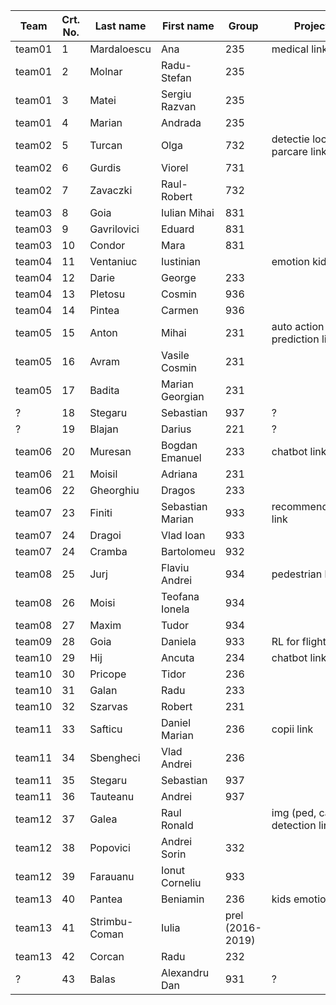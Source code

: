 | Team   | Crt. No. | Last name     | First name       | Group            | Project                          | Presentation (3dec/10dec/17dec/14jan)|
|--------|----------|---------------|------------------|------------------|----------------------------------|--------------------------------------|
| team01 | 1        | Mardaloescu   | Ana              | 235              | medical link                     | 17 dec |
| team01 | 2        | Molnar        | Radu-Stefan      | 235              |                                  | 17 dec |
| team01 | 3        | Matei         | Sergiu Razvan    | 235              |                                  | 17 dec |
| team01 | 4        | Marian        | Andrada          | 235              |                                  | 17 dec |
| team02 | 5        | Turcan        | Olga             | 732              | detectie locuri parcare link     | 14 ian |
| team02 | 6        | Gurdis        | Viorel           | 731              |                                  | 14 ian |
| team02 | 7        | Zavaczki      | Raul-Robert      | 732              |                                  | 14 ian |
| team03 | 8        | Goia          | Iulian Mihai     | 831              |                                  | |
| team03 | 9        | Gavrilovici   | Eduard           | 831              |                                  | |
| team03 | 10       | Condor        | Mara             | 831              |                                  | |
| team04 | 11       | Ventaniuc     | Iustinian        |                  | emotion kids link                | |
| team04 | 12       | Darie         | George           | 233              |                                  | |
| team04 | 13       | Pletosu       | Cosmin           | 936              |                                  | |
| team04 | 14       | Pintea        | Carmen           | 936              |                                  | |
| team05 | 15       | Anton         | Mihai            | 231              | auto action prediction link      | |
| team05 | 16       | Avram         | Vasile Cosmin    | 231              |                                  | |
| team05 | 17       | Badita        | Marian Georgian  | 231              |                                  | |
|  ?     | 18       | Stegaru       | Sebastian        | 937              |   ?                              | |
|  ?     | 19       | Blajan        | Darius           | 221              |    ?                             | |
| team06 | 20       | Muresan       | Bogdan Emanuel   | 233              | chatbot link                     | |
| team06 | 21       | Moisil        | Adriana          | 231              |                                  | 17 dec |
| team06 | 22       | Gheorghiu     | Dragos           | 233              |                                  | |
| team07 | 23       | Finiti        | Sebastian Marian | 933              | recommendation link              | 17 dec |
| team07 | 24       | Dragoi        | Vlad Ioan        | 933              |                                  | 17 dec |
| team07 | 24       | Cramba        | Bartolomeu       | 932              |                                  | 17 dec |
| team08 | 25       | Jurj          | Flaviu Andrei    | 934              | pedestrian link                  | 14 jan |
| team08 | 26       | Moisi         | Teofana Ionela   | 934              |                                  | 14 jan |
| team08 | 27       | Maxim         | Tudor            | 934              |                                  | 14 jan |
| team09 | 28       | Goia          | Daniela          | 933              | RL for flight  link              | 14 jan |
| team10 | 29       | Hij           | Ancuta           | 234              | chatbot link                     | 14 jan|
| team10 | 30       | Pricope       | Tidor            | 236              |                                  | 14 jan|
| team10 | 31       | Galan         | Radu             | 233              |                                  | 14 jan|
| team10 | 32       | Szarvas       | Robert           | 231              |                                  | 14 jan|
| team11 | 33       | Safticu       | Daniel Marian    | 236              | copii  link                      | |
| team11 | 34       | Sbengheci     | Vlad Andrei      | 236              |                                  | |
| team11 | 35       | Stegaru       | Sebastian        | 937              |                                  | |
| team11 | 36       | Tauteanu      | Andrei           | 937              |                                  | |
| team12 | 37       | Galea         | Raul Ronald      |                  | img (ped, cars) detection link   | |
| team12 | 38       | Popovici      | Andrei Sorin     | 332              |                                  | |
| team12 | 39       | Farauanu      | Ionut Corneliu   | 933              |                                  | |
| team13 | 40       | Pantea        | Beniamin         | 236              | kids emotion link                | 17 dec |
| team13 | 41       | Strimbu-Coman | Iulia            | prel (2016-2019) |                                  | 17 dec |
| team13 | 42       | Corcan        | Radu             | 232              |                                  | 17 dec |
| ?      | 43       | Balas 	      | Alexandru Dan    | 931		          | ?                   				     | |

